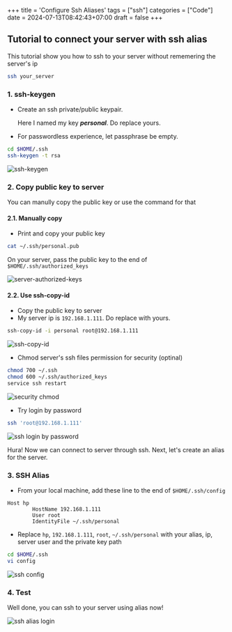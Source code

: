 +++
title = 'Configure Ssh Aliases'
tags = ["ssh"] 
categories = ["Code"]
date = 2024-07-13T08:42:43+07:00
draft = false
+++

## Tutorial to connect your server with ssh alias

This tutorial show you how to ssh to your server without rememering the server's ip

```bash
ssh your_server
```

### 1.  ssh-keygen
  
- Create an ssh private/public keypair. 
  
  Here I named my key ***personal***. Do replace yours.
- For passwordless experience, let passphrase be empty.
```bash
cd $HOME/.ssh
ssh-keygen -t rsa
```
![ssh-keygen](/ssh-keygen.png "Create ssh key")

### 2. Copy public key to server

You can manully copy the public key or use the command for that

#### 2.1. Manually copy

- Print and copy your public key

```bash
cat ~/.ssh/personal.pub
```

On your server, pass the public key to the end of `$HOME/.ssh/authorized_keys`

![server-authorized-keys](/ssh-authorized_keys.png)

#### 2.2. Use ssh-copy-id

- Copy the public key to server
- My server ip is `192.168.1.111`. Do replace with yours.

```bash
ssh-copy-id -i personal root@192.168.1.111
```
![ssh-copy-id](/ssh-copy-id.png)


- Chmod server's ssh files permission for security (optinal)

```bash
chmod 700 ~/.ssh
chmod 600 ~/.ssh/authorized_keys
service ssh restart
```
![security chmod](/ssh-chmod.png)



- Try login by password

```bash
ssh 'root@192.168.1.111'
```
![ssh login by password](/ssh-creds-login.png)

Hura! Now we can connect to server through ssh. Next, let's create an alias for the server.

### 3. SSH Alias

- From your local machine, add these line to the end of  `$HOME/.ssh/config`

```
Host hp
        HostName 192.168.1.111
        User root
        IdentityFile ~/.ssh/personal
```

- Replace `hp`, `192.168.1.111`, `root`, `~/.ssh/personal` with your alias, ip, server user and the private key path


```bash
cd $HOME/.ssh
vi config
```

![ssh config](/ssh-config.png)

### 4. Test

Well done, you can ssh to your server using alias now!
  
![ssh alias login](/ssh-alias-login.png)